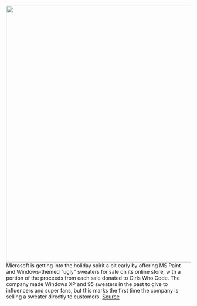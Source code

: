 <img src='https://cdn.vox-cdn.com/thumbor/HyUfJiLiuEIfwIC7QGlwu83lzUA=/0x0:711x607/1200x800/filters:focal(337x162:449x274)/cdn.vox-cdn.com/uploads/chorus_image/image/68174382/Screen_Shot_2020_12_01_at_11.02.18_AM.0.png' width='700px' /><br/>
Microsoft is getting into the holiday spirit a bit early by offering MS Paint and Windows-themed “ugly” sweaters for sale on its online store, with a portion of the proceeds from each sale donated to Girls Who Code. The company made Windows XP and 95 sweaters in the past to give to influencers and super fans, but this marks the first time the company is selling a sweater directly to customers.
<a href='https://www.theverge.com/2020/12/1/21779499/microsoft-windows-ugly-sweater-paint-xp-95-girls-who-code'> Source <a/>